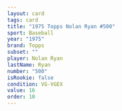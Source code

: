 ```yaml
---
layout: card
tags: card
title: "1975 Topps Nolan Ryan #500"
sport: Baseball
year: "1975"
brand: Topps
subset: ""
player: Nolan Ryan
lastName: Ryan
number: "500"
isRookie: false
condition: VG-VGEX
value: 16
order: 10
---
```

